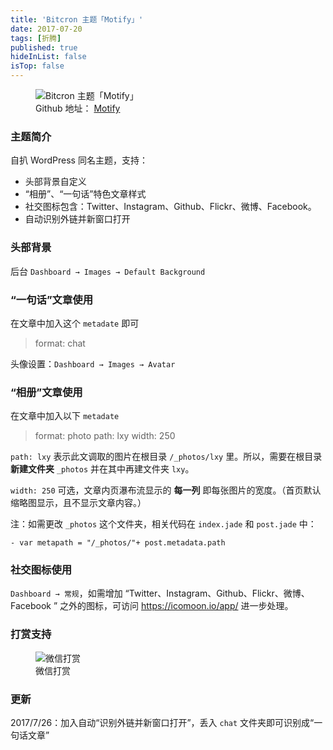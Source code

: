```yaml
---
title: 'Bitcron 主题「Motify」'
date: 2017-07-20
tags: [折腾]
published: true
hideInList: false
isTop: false
---
```


<figure>
    <img src="https://lmm.elizen.me/images/2017/07/motify.jpg" alt="Bitcron 主题「Motify」" />
    <figcaption>Github 地址： <a href="https://github.com/lmm214/Bitcron-Theme-Motify">Motify</a> </figcaption>
</figure>

### 主题简介

自扒 WordPress 同名主题，支持：

- 头部背景自定义
- “相册”、“一句话”特色文章样式
- 社交图标包含：Twitter、Instagram、Github、Flickr、微博、Facebook。
- 自动识别外链并新窗口打开

<!--more-->

### 头部背景

后台 `Dashboard → Images → Default Background`

### “一句话”文章使用

在文章中加入这个 `metadate` 即可

>format: chat

头像设置：`Dashboard → Images → Avatar`

### “相册”文章使用

在文章中加入以下 `metadate`

>format: photo
path: lxy
width: 250

`path: lxy` 表示此文调取的图片在根目录 `/_photos/lxy` 里。所以，需要在根目录 **新建文件夹** `_photos` 并在其中再建文件夹 `lxy`。

`width: 250` 可选，文章内页瀑布流显示的 **每一列** 即每张图片的宽度。（首页默认缩略图显示，且不显示文章内容。）

注：如需更改 `_photos` 这个文件夹，相关代码在 `index.jade` 和 `post.jade` 中：

```jade
- var metapath = "/_photos/"+ post.metadata.path
```

### 社交图标使用

`Dashboard → 常规`，如需增加 “Twitter、Instagram、Github、Flickr、微博、Facebook ” 之外的图标，可访问 <https://icomoon.io/app/>  进一步处理。

### 打赏支持

<figure>
    <img src="https://lmm.elizen.me/wx.jpg" alt="微信打赏" />
    <figcaption>微信打赏</figcaption>
</figure>

### 更新

2017/7/26：加入自动“识别外链并新窗口打开”，丢入 `chat` 文件夹即可识别成“一句话文章”